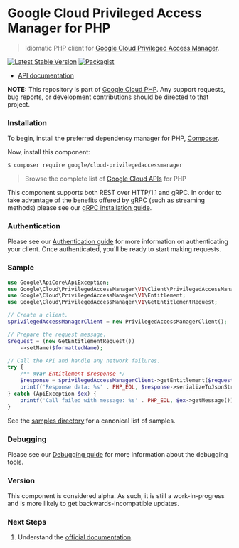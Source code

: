 # Google Cloud Privileged Access Manager for PHP

> Idiomatic PHP client for [Google Cloud Privileged Access Manager](https://cloud.google.com/iam).

[![Latest Stable Version](https://poser.pugx.org/google/cloud-privilegedaccessmanager/v/stable)](https://packagist.org/packages/google/cloud-privilegedaccessmanager) [![Packagist](https://img.shields.io/packagist/dm/google/cloud-privilegedaccessmanager.svg)](https://packagist.org/packages/google/cloud-privilegedaccessmanager)

* [API documentation](https://cloud.google.com/php/docs/reference/cloud-privilegedaccessmanager/latest)

**NOTE:** This repository is part of [Google Cloud PHP](https://github.com/googleapis/google-cloud-php). Any
support requests, bug reports, or development contributions should be directed to
that project.

### Installation

To begin, install the preferred dependency manager for PHP, [Composer](https://getcomposer.org/).

Now, install this component:

```sh
$ composer require google/cloud-privilegedaccessmanager
```

> Browse the complete list of [Google Cloud APIs](https://cloud.google.com/php/docs/reference)
> for PHP

This component supports both REST over HTTP/1.1 and gRPC. In order to take advantage of the benefits
offered by gRPC (such as streaming methods) please see our
[gRPC installation guide](https://cloud.google.com/php/grpc).

### Authentication

Please see our [Authentication guide](https://github.com/googleapis/google-cloud-php/blob/main/AUTHENTICATION.md) for more information
on authenticating your client. Once authenticated, you'll be ready to start making requests.

### Sample

```php
use Google\ApiCore\ApiException;
use Google\Cloud\PrivilegedAccessManager\V1\Client\PrivilegedAccessManagerClient;
use Google\Cloud\PrivilegedAccessManager\V1\Entitlement;
use Google\Cloud\PrivilegedAccessManager\V1\GetEntitlementRequest;

// Create a client.
$privilegedAccessManagerClient = new PrivilegedAccessManagerClient();

// Prepare the request message.
$request = (new GetEntitlementRequest())
    ->setName($formattedName);

// Call the API and handle any network failures.
try {
    /** @var Entitlement $response */
    $response = $privilegedAccessManagerClient->getEntitlement($request);
    printf('Response data: %s' . PHP_EOL, $response->serializeToJsonString());
} catch (ApiException $ex) {
    printf('Call failed with message: %s' . PHP_EOL, $ex->getMessage());
}
```

See the [samples directory](https://github.com/googleapis/google-cloud-php-privilegedaccessmanager/tree/main/samples) for a canonical list of samples.

### Debugging

Please see our [Debugging guide](https://github.com/googleapis/google-cloud-php/blob/main/DEBUG.md)
for more information about the debugging tools.

### Version

This component is considered alpha. As such, it is still a work-in-progress and is more likely to get backwards-incompatible updates.

### Next Steps

1. Understand the [official documentation](https://cloud.google.com/iam/docs/pam-overview).
